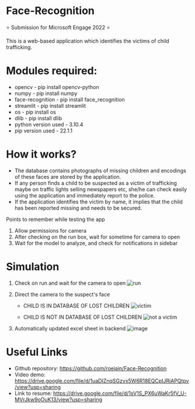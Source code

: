 # Face-Recognition
⭐ Submission for Microsoft Engage 2022 ⭐

This is a web-based application which identifies the victims of child trafficking.


# Modules required: 
* opencv - pip install opencv-python
* numpy - pip install numpy
* face-recognition - pip install face_recognition
* streamlit - pip install streamlit
* os - pip install os
* dlib - pip install dlib
* python version used - 3.10.4
* pip version used - 22.1.1


# How it works?
* The database contains photographs of missing children and encodings of these faces are stored by the application.
* If any person finds a child to be suspected as a victim of trafficking maybe on traffic lights selling newspapers etc, she/he can check easily using the application     and immediately report to the police.
* If the application identifies the victim by name, it implies that the child has been reported missing and needs to be secured.

Points to remember while testing the app
1. Allow permissions for camera
2. After checking on the run box, wait for sometime for camera to open
3. Wait for the model to analyze, and check for notifications in sidebar


# Simulation
1. Check on run and wait for the camera to open
  ![run](https://user-images.githubusercontent.com/87335207/170731013-9645df39-fb6a-4b29-8db5-bfb6d29345e5.png)

2. Direct the camera to the suspect's face
    * CHILD IS IN DATABASE OF LOST CHILDREN
    ![victim](https://user-images.githubusercontent.com/87335207/170731343-142a2db2-f3f5-4788-ac53-67201ae4dca4.png)
    
    * CHILD IS NOT IN DATABASE OF LOST CHILDREN
    ![not a victim](https://user-images.githubusercontent.com/87335207/170731456-38e3f12b-4fd1-4f20-8f75-12191e360648.png)

 3. Automatically updated excel sheet in backend
    ![image](https://user-images.githubusercontent.com/87335207/170732192-8b5a4296-fdbe-412e-a5c3-138ea645be98.png)


# Useful Links
* Github repository: https://github.com/roejain/Face-Recognition
* Video demo: https://drive.google.com/file/d/1uaDIZnqSGzvx5W6R18EQCpIJRiAPQtpv/view?usp=sharing
* Link to resume: https://drive.google.com/file/d/1sV1S_PX6uWaKr5fV_U-MVrJkw9oOuK13/view?usp=sharing
